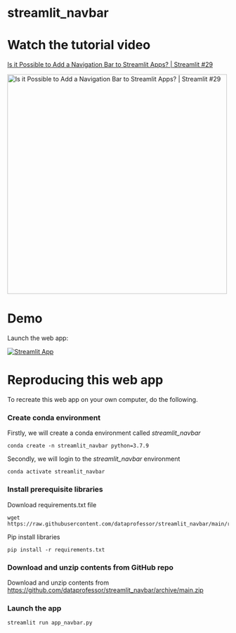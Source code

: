 # streamlit_navbar

# Watch the tutorial video

[Is it Possible to Add a Navigation Bar to Streamlit Apps? | Streamlit #29](https://youtu.be/hoPvOIJvrb8)

<a href="https://youtu.be/hoPvOIJvrb8"><img src="http://img.youtube.com/vi/hoPvOIJvrb8/0.jpg" alt="Is it Possible to Add a Navigation Bar to Streamlit Apps? | Streamlit #29" title="Is it Possible to Add a Navigation Bar to Streamlit Apps? | Streamlit #29" width="500" /></a>

# Demo

Launch the web app:

[![Streamlit App](https://static.streamlit.io/badges/streamlit_badge_black_white.svg)](https://share.streamlit.io/dataprofessor/streamlit_navbar/main/app_navbar.py)

# Reproducing this web app
To recreate this web app on your own computer, do the following.

### Create conda environment
Firstly, we will create a conda environment called *streamlit_navbar*
```
conda create -n streamlit_navbar python=3.7.9
```
Secondly, we will login to the *streamlit_navbar* environment
```
conda activate streamlit_navbar
```
### Install prerequisite libraries

Download requirements.txt file

```
wget https://raw.githubusercontent.com/dataprofessor/streamlit_navbar/main/requirements.txt

```

Pip install libraries
```
pip install -r requirements.txt
```

###  Download and unzip contents from GitHub repo

Download and unzip contents from https://github.com/dataprofessor/streamlit_navbar/archive/main.zip

###  Launch the app

```
streamlit run app_navbar.py
```

